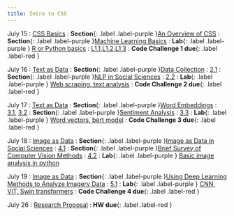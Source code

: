```yaml
---
title: Intro to CSS
---
```


July 15
: [CSS Basics](#)
: **Section**{: .label .label-purple }[An Overview of CSS](#)
: **Section**{: .label .label-purple }[Machine Learning Basics](#)
: **Lab**{: .label .label-purple } [R or Python basics](#)
  : [L1.1](https://yongjunzhang.com/intro2css/assets/files/Lab1-Tutorial.html),[L1.2](https://yongjunzhang.com/intro2css/assets/files/Lab2.html),[L1.3](https://yongjunzhang.com/intro2css/assets/files/Lab3.html)
: **Code Challenge 1 due**{: .label .label-red }

July 16
: [Text as Data](#)
: **Section**{: .label .label-purple }[Data Collection](#)
  : [2.1](#)
: **Section**{: .label .label-purple }[NLP in Social Sciences](#)
  : [2.2](#)
: **Lab**{: .label .label-purple } [Web scraping, text analysis](#)
: **Code Challenge 2 due**{: .label .label-red }

July 17
: [Text as Data](#)
: **Section**{: .label .label-purple }[Word Embeddings](#)
  : [3.1](#), [3.2](#)
: **Section**{: .label .label-purple }[Sentiment Analysis](#)
  : [3.3](#)
: **Lab**{: .label .label-purple } [Word vectors, bert model](#)
: **Code Challenge 3 due**{: .label .label-red }

July 18
: [Image as Data](#)
: **Section**{: .label .label-purple }[Image as Data in Social Sciences](#)
  : [4.1](#)
: **Section**{: .label .label-purple }[Brief Survey of Computer Vision Methods](#)
  : [4.2](#)
: **Lab**{: .label .label-purple } [Basic image analysis in python](#)

July 19
: [Image as Data](#)
: **Section**{: .label .label-purple }[Using Deep Learning Methods to Analyze Imagery Data](#)
  : [5.1](#)
: **Lab**{: .label .label-purple } [CNN, ViT, Swin transformers](#)
: **Code Challenge 4 due**{: .label .label-red }

July 26
: [Research Proposal](#)
: **HW due**{: .label .label-red }

